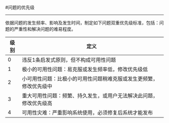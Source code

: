 #问题的优先级

---

依据问题的发生频率、影响及发生时间，制定如下问题双重优先级标准，包括：问题的严重性和解决问题的难易程度。

|级别|定义|
|--|--|
|0|违反1条启发式原则，但不构成可用性问题|
|1|极小的可用性问题：易克服或发生频率低，修改优先级低|
|2|小可用性问题：比极小的可用性问题稍难克服或发生更频繁，修改优先级中|
|3|重大可用性问题：频繁、持久发生，或用户无法解决此问题，修改优先级高|
|4|可用性灾难：严重影响系统使用，必须修复后系统才能发布|

